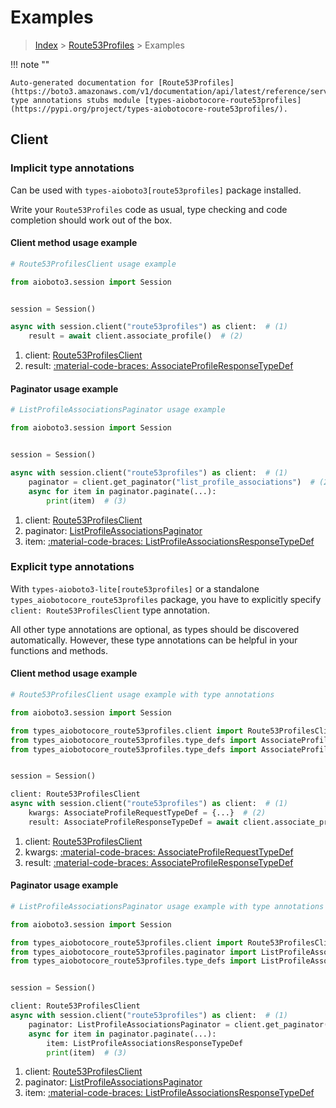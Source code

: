 # Examples

> [Index](../README.md) > [Route53Profiles](./README.md) > Examples

!!! note ""

    Auto-generated documentation for [Route53Profiles](https://boto3.amazonaws.com/v1/documentation/api/latest/reference/services/route53profiles.html#route53profiles)
    type annotations stubs module [types-aiobotocore-route53profiles](https://pypi.org/project/types-aiobotocore-route53profiles/).

## Client

### Implicit type annotations

Can be used with `types-aioboto3[route53profiles]` package installed.

Write your `Route53Profiles` code as usual,
type checking and code completion should work out of the box.



#### Client method usage example

```python
# Route53ProfilesClient usage example

from aioboto3.session import Session


session = Session()

async with session.client("route53profiles") as client:  # (1)
    result = await client.associate_profile()  # (2)
```

1. client: [Route53ProfilesClient](./client.md)
2. result: [:material-code-braces: AssociateProfileResponseTypeDef](./type_defs.md#associateprofileresponsetypedef)



#### Paginator usage example

```python
# ListProfileAssociationsPaginator usage example

from aioboto3.session import Session


session = Session()

async with session.client("route53profiles") as client:  # (1)
    paginator = client.get_paginator("list_profile_associations")  # (2)
    async for item in paginator.paginate(...):
        print(item)  # (3)
```

1. client: [Route53ProfilesClient](./client.md)
2. paginator: [ListProfileAssociationsPaginator](./paginators.md#listprofileassociationspaginator)
3. item: [:material-code-braces: ListProfileAssociationsResponseTypeDef](./type_defs.md#listprofileassociationsresponsetypedef)




### Explicit type annotations

With `types-aioboto3-lite[route53profiles]`
or a standalone `types_aiobotocore_route53profiles` package, you have to explicitly specify
`client: Route53ProfilesClient` type annotation.

All other type annotations are optional, as types should be discovered automatically.
However, these type annotations can be helpful in your functions and methods.


#### Client method usage example

```python
# Route53ProfilesClient usage example with type annotations

from aioboto3.session import Session

from types_aiobotocore_route53profiles.client import Route53ProfilesClient
from types_aiobotocore_route53profiles.type_defs import AssociateProfileResponseTypeDef
from types_aiobotocore_route53profiles.type_defs import AssociateProfileRequestTypeDef


session = Session()

client: Route53ProfilesClient
async with session.client("route53profiles") as client:  # (1)
    kwargs: AssociateProfileRequestTypeDef = {...}  # (2)
    result: AssociateProfileResponseTypeDef = await client.associate_profile(**kwargs)  # (3)
```

1. client: [Route53ProfilesClient](./client.md)
2. kwargs: [:material-code-braces: AssociateProfileRequestTypeDef](./type_defs.md#associateprofilerequesttypedef)
3. result: [:material-code-braces: AssociateProfileResponseTypeDef](./type_defs.md#associateprofileresponsetypedef)



#### Paginator usage example

```python
# ListProfileAssociationsPaginator usage example with type annotations

from aioboto3.session import Session

from types_aiobotocore_route53profiles.client import Route53ProfilesClient
from types_aiobotocore_route53profiles.paginator import ListProfileAssociationsPaginator
from types_aiobotocore_route53profiles.type_defs import ListProfileAssociationsResponseTypeDef


session = Session()

client: Route53ProfilesClient
async with session.client("route53profiles") as client:  # (1)
    paginator: ListProfileAssociationsPaginator = client.get_paginator("list_profile_associations")  # (2)
    async for item in paginator.paginate(...):
        item: ListProfileAssociationsResponseTypeDef
        print(item)  # (3)
```

1. client: [Route53ProfilesClient](./client.md)
2. paginator: [ListProfileAssociationsPaginator](./paginators.md#listprofileassociationspaginator)
3. item: [:material-code-braces: ListProfileAssociationsResponseTypeDef](./type_defs.md#listprofileassociationsresponsetypedef)





